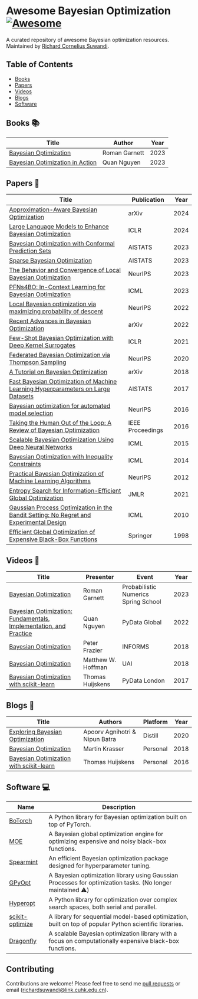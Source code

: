# Awesome Bayesian Optimization [![Awesome](https://cdn.rawgit.com/sindresorhus/awesome/d7305f38d29fed78fa85652e3a63e154dd8e8829/media/badge.svg)](https://github.com/sindresorhus/awesome)
A curated repository of awesome Bayesian optimization resources. Maintained by [Richard Cornelius Suwandi](https://richardcsuwandi.github.io/).

## Table of Contents
- [Books](#books)
- [Papers](#papers)
- [Videos](#videos)
- [Blogs](#blogs)
- [Software](#software)

## Books 📚
| Title                                       | Author      | Year |
|---------------------------------------------|-------------|------|
| [Bayesian Optimization](https://bayesoptbook.com/) | Roman Garnett | 2023 |
| [Bayesian Optimization in Action](https://www.manning.com/books/bayesian-optimization-in-action) | Quan Nguyen  | 2023 |

## Papers 📄
| Title                                                                                                      | Publication               | Year |
|------------------------------------------------------------------------------------------------------------|---------------------------|------|
| [Approximation-Aware Bayesian Optimization](https://arxiv.org/abs/2406.04308) | arXiv | 2024 |
| [Large Language Models to Enhance Bayesian Optimization](https://openreview.net/pdf?id=OOxotBmGol) | ICLR | 2024 |
| [Bayesian Optimization with Conformal Prediction Sets](https://proceedings.mlr.press/v206/stanton23a.html) | AISTATS                   | 2023 |
| [Sparse Bayesian Optimization](https://proceedings.mlr.press/v206/liu23b/liu23b.pdf) | AISTATS | 2023 |
| [The Behavior and Convergence of Local Bayesian Optimization](https://proceedings.neurips.cc/paper_files/paper/2023/file/e8f4eae0a41cab67fdead3aa6b77f083-Paper-Conference.pdf) | NeurIPS | 2023 |
| [PFNs4BO: In-Context Learning for Bayesian Optimization](https://proceedings.mlr.press/v202/muller23a/muller23a.pdf) | ICML | 2023 |
| [Local Bayesian optimization via maximizing probability of descent](https://proceedings.neurips.cc/paper_files/paper/2022/file/555479a201da27c97aaeed842d16ca49-Paper-Conference.pdf) | NeurIPS | 2022 |
| [Recent Advances in Bayesian Optimization](https://arxiv.org/abs/2206.03301)                               | arXiv                     | 2022 |
| [Few-Shot Bayesian Optimization with Deep Kernel Surrogates](https://openreview.net/pdf?id=bJxgv5C3sYc) | ICLR | 2021 |
| [Federated Bayesian Optimization via Thompson Sampling](https://proceedings.neurips.cc/paper/2020/file/6dfe08eda761bd321f8a9b239f6f4ec3-Paper.pdf) | NeurIPS | 2020 |
| [A Tutorial on Bayesian Optimization](https://arxiv.org/abs/1807.02811)                                    | arXiv                     | 2018 |
| [Fast Bayesian Optimization of Machine Learning Hyperparameters on Large Datasets](https://proceedings.mlr.press/v54/klein17a/klein17a.pdf) | AISTATS | 2017 |
| [Bayesian optimization for automated model selection](https://papers.nips.cc/paper_files/paper/2016/file/3bbfdde8842a5c44a0323518eec97cbe-Paper.pdf) | NeurIPS | 2016 |
| [Taking the Human Out of the Loop: A Review of Bayesian Optimization](https://ieeexplore.ieee.org/document/7352306/) | IEEE Proceedings         | 2016 |
| [Scalable Bayesian Optimization Using Deep Neural Networks](https://proceedings.mlr.press/v37/snoek15)     | ICML | 2015 |
| [Bayesian Optimization with Inequality Constraints](https://proceedings.mlr.press/v32/gardner14) | ICML | 2014 |
| [Practical Bayesian Optimization of Machine Learning Algorithms](https://papers.nips.cc/paper_files/paper/2012/hash/05311655a15b75fab86956663e1819cd-Abstract.html) | NeurIPS | 2012 |
| [Entropy Search for Information-Efficient Global Optimization](https://jmlr.csail.mit.edu/papers/volume13/hennig12a/hennig12a.pdf) | JMLR | 2021 |
| [Gaussian Process Optimization in the Bandit Setting: No Regret and Experimental Design](https://icml.cc/Conferences/2010/papers/422.pdf) | ICML | 2010 |
| [Efficient Global Optimization of Expensive Black-Box Functions](https://link.springer.com/article/10.1023/A:1008306431147) | Springer | 1998|

## Videos 🎥
| Title                                                                                           | Presenter            | Event                             | Year |
|-------------------------------------------------------------------------------------------------|----------------------|-----------------------------------|------|
| [Bayesian Optimization](https://www.youtube.com/watch?v=wZODGJzKmD0)                            | Roman Garnett        | Probabilistic Numerics Spring School | 2023 |
| [Bayesian Optimization: Fundamentals, Implementation, and Practice](https://youtu.be/ImXOdgEgaTM?si=EsH6FO-Hzw6A3nra) | Quan Nguyen          | PyData Global                     | 2022 |
| [Bayesian Optimization](https://www.youtube.com/watch?v=c4KKvyWW_Xk)                            | Peter Frazier        | INFORMS                           | 2018 |
| [Bayesian Optimization](https://www.youtube.com/watch?v=C5nqEHpdyoE&list=PLwUqqMt5en7e9W1H7t2wbfmyqKpxXu_jG&index=6) | Matthew W. Hoffman   | UAI                               | 2018 |
| [Bayesian Optimization with scikit-learn](https://www.youtube.com/watch?v=jtRPxRnOXnk&list=PLwUqqMt5en7e9W1H7t2wbfmyqKpxXu_jG&index=8) | Thomas Huijskens      | PyData London                     | 2017 |

## Blogs 📝
| Title                                                                                       | Authors                        | Platform | Year |
|---------------------------------------------------------------------------------------------|--------------------------------|----------|------|
| [Exploring Bayesian Optimization](https://distill.pub/2020/bayesian-optimization/)          | Apoorv Agnihotri & Nipun Batra | Distill  | 2020 |
| [Bayesian Optimization](http://krasserm.github.io/2018/03/21/bayesian-optimization/)        | Martin Krasser                 | Personal | 2018 |
| [Bayesian Optimization with scikit-learn](https://thuijskens.github.io/2016/12/29/bayesian-optimisation/) | Thomas Huijskens              | Personal | 2016 |

## Software 💻
| Name                              | Description                                                                                        |
|-----------------------------------|----------------------------------------------------------------------------------------------------|
| [BoTorch](https://botorch.org/)   | A Python library for Bayesian optimization built on top of PyTorch.                                | 
| [MOE](https://github.com/Yelp/MOE) | A Bayesian global optimization engine for optimizing expensive and noisy black-box functions.     | 
| [Spearmint](https://github.com/HIPS/Spearmint) | An efficient Bayesian optimization package designed for hyperparameter tuning.        | 
| [GPyOpt](https://github.com/SheffieldML/GPyOpt) | A Bayesian optimization library using Gaussian Processes for optimization tasks. (No longer maintained ⚠️)                     |    
| [Hyperopt](http://hyperopt.github.io/hyperopt/) | A Python library for optimization over complex search spaces, both serial and parallel.                                     | 
| [scikit-optimize](https://scikit-optimize.github.io/) | A library for sequential model-based optimization, built on top of popular Python scientific libraries. |
| [Dragonfly](https://github.com/dragonfly/dragonfly) | A scalable Bayesian optimization library with a focus on computationally expensive black-box functions. |


## Contributing
Contributions are welcome! Please feel free to send me [pull requests](https://github.com/richardcsuwandi/awesome-bo/pulls) or email (richardsuwandi@link.cuhk.edu.cn).
